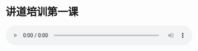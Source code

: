 # 讲道培训第一课

<audio style="width: 100%;" preload="false" controls controlslist="nodownload"><source src="//cdn.wechat.edu.pl/audio/mp3/old/24981.mp3" type="audio/mpeg">Your browser does not support the audio element.</audio>


